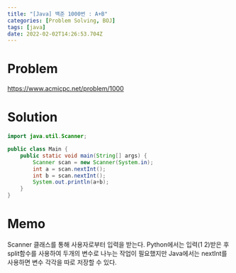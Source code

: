 ```yaml
---
title: "[Java] 백준 1000번 : A+B"
categories: [Problem Solving, BOJ]
tags: [java]
date: 2022-02-02T14:26:53.704Z
---
```


# Problem
<https://www.acmicpc.net/problem/1000>

# Solution
```java
import java.util.Scanner;

public class Main {
	public static void main(String[] args) {
		Scanner scan = new Scanner(System.in);
		int a = scan.nextInt();
		int b = scan.nextInt();
		System.out.println(a+b);
	}
}
```

# Memo
Scanner 클래스를 통해 사용자로부터 입력을 받는다.
Python에서는 입력(1 2)받은 후 split함수를 사용하여 두개의 변수로 나누는 작업이 필요했지만
Java에서는 nextInt를 사용하면 변수 각각을 따로 저장할 수 있다.